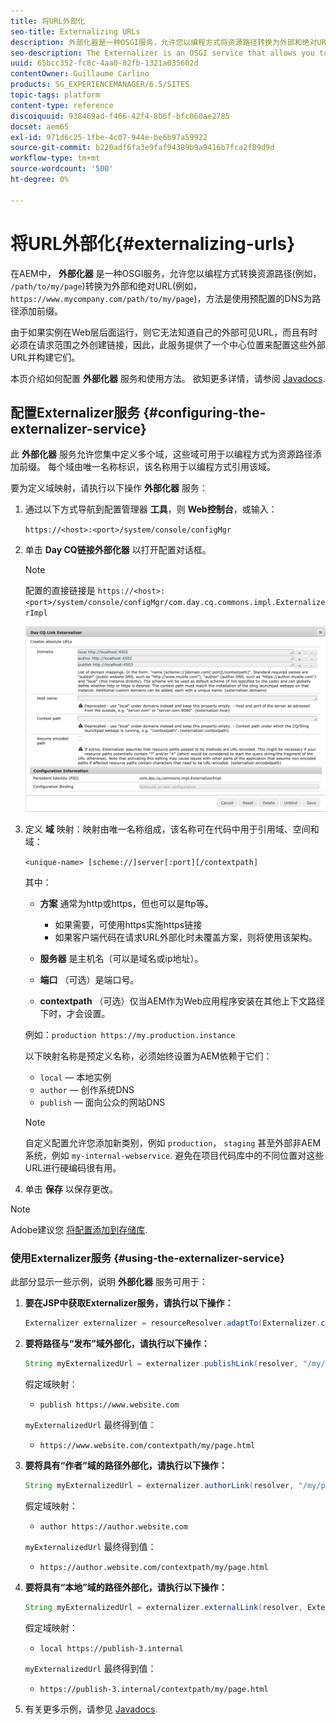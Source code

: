 ```yaml
---
title: 将URL外部化
seo-title: Externalizing URLs
description: 外部化器是一种OSGI服务，允许您以编程方式将资源路径转换为外部和绝对URL
seo-description: The Externalizer is an OSGI service that allows you to programmatically transform a resource path into an external and absolute URL
uuid: 65bcc352-fc8c-4aa0-82fb-1321a035602d
contentOwner: Guillaume Carlino
products: SG_EXPERIENCEMANAGER/6.5/SITES
topic-tags: platform
content-type: reference
discoiquuid: 938469ad-f466-42f4-8b6f-bfc060ae2785
docset: aem65
exl-id: 971d6c25-1fbe-4c07-944e-be6b97a59922
source-git-commit: b220adf6fa3e9faf94389b9a9416b7fca2f89d9d
workflow-type: tm+mt
source-wordcount: '500'
ht-degree: 0%

---
```


# 将URL外部化{#externalizing-urls}

在AEM中， **外部化器** 是一种OSGI服务，允许您以编程方式转换资源路径(例如， `/path/to/my/page`)转换为外部和绝对URL(例如， `https://www.mycompany.com/path/to/my/page`)，方法是使用预配置的DNS为路径添加前缀。

由于如果实例在Web层后面运行，则它无法知道自己的外部可见URL，而且有时必须在请求范围之外创建链接，因此，此服务提供了一个中心位置来配置这些外部URL并构建它们。

本页介绍如何配置 **外部化器** 服务和使用方法。 欲知更多详情，请参阅 [Javadocs](https://helpx.adobe.com/experience-manager/6-5/sites/developing/using/reference-materials/javadoc/com/day/cq/commons/Externalizer.html).

## 配置Externalizer服务 {#configuring-the-externalizer-service}

此 **外部化器** 服务允许您集中定义多个域，这些域可用于以编程方式为资源路径添加前缀。 每个域由唯一名称标识，该名称用于以编程方式引用该域。

要为定义域映射，请执行以下操作 **外部化器** 服务：

1. 通过以下方式导航到配置管理器 **工具**，则 **Web控制台**，或输入：

   `https://<host>:<port>/system/console/configMgr`

1. 单击 **Day CQ链接外部化器** 以打开配置对话框。

   >[!NOTE]
   >
   >配置的直接链接是 `https://<host>:<port>/system/console/configMgr/com.day.cq.commons.impl.ExternalizerImpl`

   ![aem-externalizer-01](assets/aem-externalizer-01.png)

1. 定义 **域** 映射：映射由唯一名称组成，该名称可在代码中用于引用域、空间和域：

   `<unique-name> [scheme://]server[:port][/contextpath]`

   其中：

   * **方案** 通常为http或https，但也可以是ftp等。

      * 如果需要，可使用https实施https链接
      * 如果客户端代码在请求URL外部化时未覆盖方案，则将使用该架构。
   * **服务器** 是主机名（可以是域名或ip地址）。
   * **端口** （可选）是端口号。
   * **contextpath** （可选）仅当AEM作为Web应用程序安装在其他上下文路径下时，才会设置。

   例如：`production https://my.production.instance`

   以下映射名称是预定义名称，必须始终设置为AEM依赖于它们：

   * `local`  — 本地实例
   * `author`  — 创作系统DNS
   * `publish`  — 面向公众的网站DNS

   >[!NOTE]
   >
   >自定义配置允许您添加新类别，例如 `production`， `staging` 甚至外部非AEM系统，例如 `my-internal-webservice`. 避免在项目代码库中的不同位置对这些URL进行硬编码很有用。

1. 单击 **保存** 以保存更改。

>[!NOTE]
>
>Adobe建议您 [将配置添加到存储库](/help/sites-deploying/configuring.md#addinganewconfigurationtotherepository).

### 使用Externalizer服务 {#using-the-externalizer-service}

此部分显示一些示例，说明 **外部化器** 服务可用于：

1. **要在JSP中获取Externalizer服务，请执行以下操作：**

   ```java
   Externalizer externalizer = resourceResolver.adaptTo(Externalizer.class);
   ```

1. **要将路径与“发布”域外部化，请执行以下操作：**

   ```java
   String myExternalizedUrl = externalizer.publishLink(resolver, "/my/page") + ".html";
   ```

   假定域映射：

   * `publish https://www.website.com`

   `myExternalizedUrl` 最终得到值：

   * `https://www.website.com/contextpath/my/page.html`


1. **要将具有“作者”域的路径外部化，请执行以下操作：**

   ```java
   String myExternalizedUrl = externalizer.authorLink(resolver, "/my/page") + ".html";
   ```

   假定域映射：

   * `author https://author.website.com`

   `myExternalizedUrl` 最终得到值：

   * `https://author.website.com/contextpath/my/page.html`


1. **要将具有“本地”域的路径外部化，请执行以下操作：**

   ```java
   String myExternalizedUrl = externalizer.externalLink(resolver, Externalizer.LOCAL, "/my/page") + ".html";
   ```

   假定域映射：

   * `local https://publish-3.internal`

   `myExternalizedUrl` 最终得到值：

   * `https://publish-3.internal/contextpath/my/page.html`


1. 有关更多示例，请参见 [Javadocs](https://helpx.adobe.com/experience-manager/6-5/sites/developing/using/reference-materials/javadoc/com/day/cq/commons/Externalizer.html).
